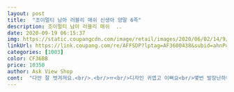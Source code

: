 ```yaml
---
layout: post 
title:  "조이멀티 남아 러블리 매쉬 신생아 양말 6족" 
description: 조이멀티 남아 러블리 매쉬  ..
date: 2020-09-19 06:15:37 
img: https://static.coupangcdn.com/image/retail/images/2020/06/02/14/9/319bb820-c935-4d4f-a8f1-5714936a9870.jpg 
linkUrl: https://link.coupang.com/re/AFFSDP?lptag=AF3600438&subid=ahnPublicAsk&pageKey=1660871052&itemId=2829907763&vendorItemId=70819351467&traceid=V0-113-2151842d2cd8b990 
categories: [1003] 
color: CF36BB 
price: 10350 
author: Ask View Shop 
cont:  "다만 잘 벗겨져요.<br/>.<br/>ㅠ<br/>디자인 귀엽고 이뻐요<br/>몇번 발장난하다보면 어느새 내려가있거나<br/>밧겨져있어요ㅋㅋㅋ<br/>붙어있는 장신구가 빨래만하면 하나씩 없어져영 ㅋㅋㅋㅋ<br/>신생아 양말이라 밴딩부분을 짱짱하게 안한건지.<br/>.<br/><br/>좋아요<br/>" 
---
```

